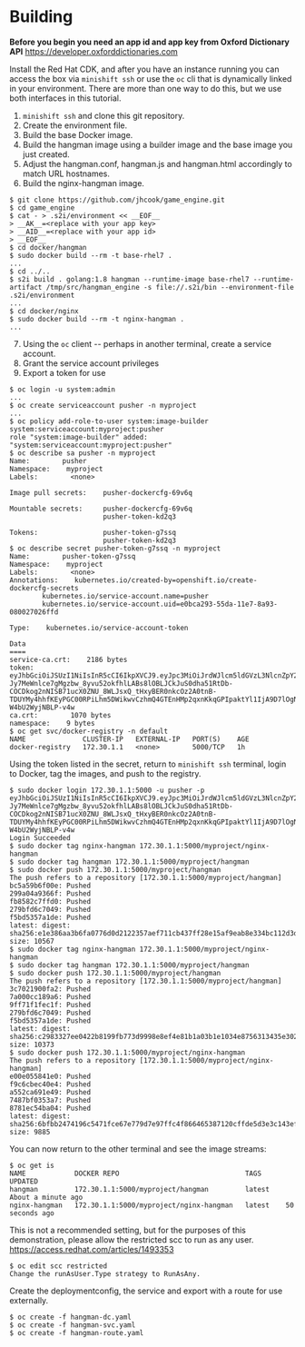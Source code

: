 Building
==============
**Before you begin you need an app id and app key from Oxford Dictionary API**
https://developer.oxforddictionaries.com

Install the Red Hat CDK, and after you have an instance running you can access
the box via `minishift ssh` or use the `oc` cli that is dynamically linked in
your environment. There are more than one way to do this, but we use both
interfaces in this tutorial.

1. `minishift ssh` and clone this git repository.
2. Create the environment file.
3. Build the base Docker image.
4. Build the hangman image using a builder image and the base image you just
created.
5. Adjust the hangman.conf, hangman.js and hangman.html accordingly to match
URL hostnames.
6. Build the nginx-hangman image.
```
$ git clone https://github.com/jhcook/game_engine.git
$ cd game_engine
$ cat - > .s2i/environment << __EOF__
> __AK__=<replace with your app key>
> __AID__=<replace with your app id>
> __EOF__
$ cd docker/hangman
$ sudo docker build --rm -t base-rhel7 .
...
$ cd ../..
$ s2i build . golang:1.8 hangman --runtime-image base-rhel7 --runtime-artifact /tmp/src/hangman_engine -s file://.s2i/bin --environment-file .s2i/environment
...
$ cd docker/nginx
$ sudo docker build --rm -t nginx-hangman .
...
```

7. Using the `oc` client -- perhaps in another terminal, create a service 
account.
8. Grant the service account privileges 
9. Export a token for use
```
$ oc login -u system:admin
...
$ oc create serviceaccount pusher -n myproject
...
$ oc policy add-role-to-user system:image-builder system:serviceaccount:myproject:pusher
role "system:image-builder" added: "system:serviceaccount:myproject:pusher"
$ oc describe sa pusher -n myproject
Name:        pusher
Namespace:    myproject
Labels:        <none>

Image pull secrets:    pusher-dockercfg-69v6q

Mountable secrets:     pusher-dockercfg-69v6q
                       pusher-token-kd2q3

Tokens:                pusher-token-g7ssq
                       pusher-token-kd2q3
$ oc describe secret pusher-token-g7ssq -n myproject
Name:        pusher-token-g7ssq
Namespace:    myproject
Labels:        <none>
Annotations:    kubernetes.io/created-by=openshift.io/create-dockercfg-secrets
        kubernetes.io/service-account.name=pusher
        kubernetes.io/service-account.uid=e0bca293-55da-11e7-8a93-080027026ffd

Type:    kubernetes.io/service-account-token

Data
====
service-ca.crt:    2186 bytes
token:        eyJhbGciOiJSUzI1NiIsInR5cCI6IkpXVCJ9.eyJpc3MiOiJrdWJlcm5ldGVzL3NlcnZpY2VhY2NvdW50Iiwia3ViZXJuZXRlcy5pby9zZXJ2aWNlYWNjb3VudC9uYW1lc3BhY2UiOiJteXByb2plY3QiLCJrdWJlcm5ldGVzLmlvL3NlcnZpY2VhY2NvdW50L3NlY3JldC5uYW1lIjoicHVzaGVyLXRva2VuLWc3c3NxIiwia3ViZXJuZXRlcy5pby9zZXJ2aWNlYWNjb3VudC9zZXJ2aWNlLWFjY291bnQubmFtZSI6InB1c2hlciIsImt1YmVybmV0ZXMuaW8vc2VydmljZWFjY291bnQvc2VydmljZS1hY2NvdW50LnVpZCI6ImUwYmNhMjkzLTU1ZGEtMTFlNy04YTkzLTA4MDAyNzAyNmZmZCIsInN1YiI6InN5c3RlbTpzZXJ2aWNlYWNjb3VudDpteXByb2plY3Q6cHVzaGVyIn0.QgqN3QXh484ykCwpSAEOOaOk5aZToHf2IOhE0TdWQRhunk5fjlOXhVAEpvhlhwZxMXn2QWsPxO2HISd96-Jy7MeWnlce7gMgzbw_8yvu52okfhlLABs8lOBLJCkJuS0dha51RtDb-COCDkog2nNISB71ucX0ZNU_8WLJsxQ_tHxyBER0nkcOz2A0tnB-TDUYMy4hhfKEyPGC00RPiLhm5DWikwvCzhmQ4GTEnHMp2qxnKkqGPIpaktYl1IjA9D7lOgNPV0YP97X7t6BWnsUXRruW7QR9Qf3H6aqLPNDNFuZvUPDONZOqwE1ngaqxU2rtCD9bG-W4bU2WyjNBLP-v4w
ca.crt:        1070 bytes
namespace:    9 bytes
$ oc get svc/docker-registry -n default
NAME              CLUSTER-IP   EXTERNAL-IP   PORT(S)    AGE
docker-registry   172.30.1.1   <none>        5000/TCP   1h
```

Using the token listed in the secret, return to `minishift ssh` terminal, login
to Docker, tag the images, and push to the registry.
```
$ sudo docker login 172.30.1.1:5000 -u pusher -p eyJhbGciOiJSUzI1NiIsInR5cCI6IkpXVCJ9.eyJpc3MiOiJrdWJlcm5ldGVzL3NlcnZpY2VhY2NvdW50Iiwia3ViZXJuZXRlcy5pby9zZXJ2aWNlYWNjb3VudC9uYW1lc3BhY2UiOiJteXByb2plY3QiLCJrdWJlcm5ldGVzLmlvL3NlcnZpY2VhY2NvdW50L3NlY3JldC5uYW1lIjoicHVzaGVyLXRva2VuLWc3c3NxIiwia3ViZXJuZXRlcy5pby9zZXJ2aWNlYWNjb3VudC9zZXJ2aWNlLWFjY291bnQubmFtZSI6InB1c2hlciIsImt1YmVybmV0ZXMuaW8vc2VydmljZWFjY291bnQvc2VydmljZS1hY2NvdW50LnVpZCI6ImUwYmNhMjkzLTU1ZGEtMTFlNy04YTkzLTA4MDAyNzAyNmZmZCIsInN1YiI6InN5c3RlbTpzZXJ2aWNlYWNjb3VudDpteXByb2plY3Q6cHVzaGVyIn0.QgqN3QXh484ykCwpSAEOOaOk5aZToHf2IOhE0TdWQRhunk5fjlOXhVAEpvhlhwZxMXn2QWsPxO2HISd96-Jy7MeWnlce7gMgzbw_8yvu52okfhlLABs8lOBLJCkJuS0dha51RtDb-COCDkog2nNISB71ucX0ZNU_8WLJsxQ_tHxyBER0nkcOz2A0tnB-TDUYMy4hhfKEyPGC00RPiLhm5DWikwvCzhmQ4GTEnHMp2qxnKkqGPIpaktYl1IjA9D7lOgNPV0YP97X7t6BWnsUXRruW7QR9Qf3H6aqLPNDNFuZvUPDONZOqwE1ngaqxU2rtCD9bG-W4bU2WyjNBLP-v4w
Login Succeeded
$ sudo docker tag nginx-hangman 172.30.1.1:5000/myproject/nginx-hangman
$ sudo docker tag hangman 172.30.1.1:5000/myproject/hangman
$ sudo docker push 172.30.1.1:5000/myproject/hangman
The push refers to a repository [172.30.1.1:5000/myproject/hangman]
bc5a59b6f00e: Pushed
299a04a9366f: Pushed
fb8582c7ffd0: Pushed
279bfd6c7049: Pushed
f5bd5357a1de: Pushed
latest: digest: sha256:e1e386aa3b6fa0776d0d2122357aef711cb437ff28e15af9eab8e334bc112d3d size: 10567
$ sudo docker tag nginx-hangman 172.30.1.1:5000/myproject/nginx-hangman
$ sudo docker tag hangman 172.30.1.1:5000/myproject/hangman
$ sudo docker push 172.30.1.1:5000/myproject/hangman
The push refers to a repository [172.30.1.1:5000/myproject/hangman]
3c7021900fa2: Pushed
7a000cc189a6: Pushed
9ff71f1fec1f: Pushed
279bfd6c7049: Pushed
f5bd5357a1de: Pushed
latest: digest: sha256:c2983327ee0422b8199fb773d9998e8ef4e81b1a03b1e1034e8756313435e302 size: 10373
$ sudo docker push 172.30.1.1:5000/myproject/nginx-hangman
The push refers to a repository [172.30.1.1:5000/myproject/nginx-hangman]
e00e055841e0: Pushed
f9c6cbec40e4: Pushed
a552ca691e49: Pushed
7487bf0353a7: Pushed
8781ec54ba04: Pushed
latest: digest: sha256:6bfbb2474196c5471fce67e779d7e97ffc4f866465387120cffde5d3e3c143ef size: 9885
```

You can now return to the other terminal and see the image streams:
```
$ oc get is
NAME            DOCKER REPO                               TAGS      UPDATED
hangman         172.30.1.1:5000/myproject/hangman         latest    About a minute ago
nginx-hangman   172.30.1.1:5000/myproject/nginx-hangman   latest    50 seconds ago
```

This is not a recommended setting, but for the purposes of this demonstration,
please allow the restricted scc to run as any user.
https://access.redhat.com/articles/1493353
```
$ oc edit scc restricted
Change the runAsUser.Type strategy to RunAsAny.
```

Create the deploymentconfig, the service and export with a route for use
externally.
```
$ oc create -f hangman-dc.yaml
$ oc create -f hangman-svc.yaml
$ oc create -f hangman-route.yaml
```
